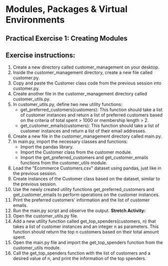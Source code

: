 # Modules, Packages & Virtual Environments

## Practical Exercise 1: Creating Modules

## Exercise instructions:


1. Create a new directory called customer_management on your desktop. 
2. Inside the customer_management directory, create a new file called customer.py. 
3. Copy and paste the Customer class code from the previous session into customer.py. 
4. Create another file in the customer_management directory called customer_utils.py. 
5. In customer_utils.py, define two new utility functions: 
    * get_preferred_customers(customers): This function should take a list of customer instances and return a list of preferred customers based on the criteria of total spent > 1000 or membership length > 2. 
    * get_customer_emails(customers): This function should take a list of customer instances and return a list of their email addresses. 
6. Create a new file in the customer_management directory called main.py. 
7. In main.py, import the necessary classes and functions: 
    * Import the pandas library. 
    * Import the Customer class from the customer module. 
    * Import the get_preferred_customers and get_customer_emails functions from the customer_utils module. 
8.  Load the "Ecommerce Customers.csv" dataset using pandas, just like in the previous session. 
9.  Create instances of the Customer class based on the dataset, similar to the previous session. 
10. Use the newly created utility functions get_preferred_customers and get_customer_emails to perform operations on the customer instances. 
11. Print the preferred customers' information and the list of customer emails. 
12. Run the main.py script and observe the output. 
**Stretch Activity:**
1. Open the customer_utils.py file. 
2. Add a new utility function called get_top_spenders(customers, n) that takes a list of customer instances and an integer n as parameters. This function should return the top n customers based on their total amount spent. 
3. Open the main.py file and import the get_top_spenders function from the customer_utils module. 
4. Call the get_top_spenders function with the list of customers and a desired value of n, and print the information of the top spenders.
